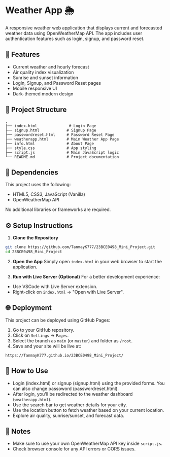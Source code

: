 # Weather App 🌦️

A responsive weather web application that displays current and forecasted weather data using OpenWeatherMap API. The app includes user authentication features such as login, signup, and password reset.

## 🚀 Features

- Current weather and hourly forecast
- Air quality index visualization
- Sunrise and sunset information
- Login, Signup, and Password Reset pages
- Mobile responsive UI
- Dark-themed modern design

## 📁 Project Structure

```
.
├── index.html              # Login Page
├── signup.html            # Signup Page
├── passwordreset.html     # Password Reset Page
├── weatherapp.html        # Main Weather App Page
├── info.html              # About Page
├── style.css              # App styling
├── script.js              # Main JavaScript logic
└── README.md              # Project documentation
```

## 🧰 Dependencies

This project uses the following:
- HTML5, CSS3, JavaScript (Vanilla)
- OpenWeatherMap API

No additional libraries or frameworks are required.

## ⚙️ Setup Instructions

1. **Clone the Repository**
```bash
git clone https://github.com/TanmayK777/23BCE0498_Mini_Project.git
cd 23BCE0498_Mini_Project
```

2. **Open the App**
Simply open `index.html` in your web browser to start the application.

3. **Run with Live Server (Optional)**
For a better development experience:
- Use VSCode with Live Server extension.
- Right-click on `index.html` → "Open with Live Server".

## 🌐 Deployment

This project can be deployed using GitHub Pages:

1. Go to your GitHub repository.
2. Click on `Settings` → `Pages`.
3. Select the branch as `main` (or `master`) and folder as `/root`.
4. Save and your site will be live at:
```
https://TanmayK777.github.io/23BCE0498_Mini_Project/
```

## 🧠 How to Use

- Login (index.html) or signup (signup.html) using the provided forms. You can also change passoword (passwordreset.html).
- After login, you'll be redirected to the weather dashboard (`weatherapp.html`).
- Use the search bar to get weather details for your city.
- Use the location button to fetch weather based on your current location.
- Explore air quality, sunrise/sunset, and forecast data.

## 📌 Notes

- Make sure to use your own OpenWeatherMap API key inside `script.js`.
- Check browser console for any API errors or CORS issues.

